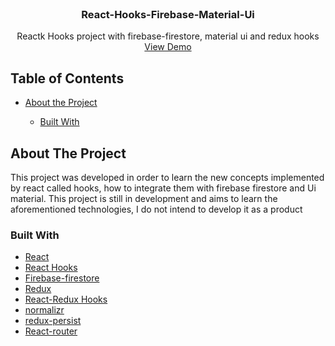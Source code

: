 <br />
<p align="center">
  <h3 align="center">React-Hooks-Firebase-Material-Ui</h3>
  <p align="center">
    Reactk Hooks project with firebase-firestore, material ui and redux hooks
    <br />
    <a href="https://kotie-production.firebaseapp.com/signin">View Demo</a>
  </p>
</p>

<!-- TABLE OF CONTENTS -->
## Table of Contents

* [About the Project](#about-the-project)
  * [Built With](#built-with)
  
  <!-- ABOUT THE PROJECT -->
## About The Project
<!-- [![Product Name Screen Shot][product-screenshot]](https://example.com) -->

This project was developed in order to learn the new concepts implemented by react called hooks, how to integrate them with firebase firestore and Ui material. This project is still in development and aims to learn the aforementioned technologies, I do not intend to develop it as a product

### Built With
* [React](https://es.reactjs.org/)
* [React Hooks](https://es.reactjs.org/docs/hooks-intro.html)
* [Firebase-firestore](https://firebase.google.com/docs/firestore)
* [Redux](https://es.redux.js.org/)
* [React-Redux Hooks](https://react-redux.js.org/next/api/hooks)
* [normalizr](https://github.com/paularmstrong/normalizr)
* [redux-persist](https://github.com/rt2zz/redux-persist)
* [React-router](https://reacttraining.com/react-router/web/guides/quick-start)







